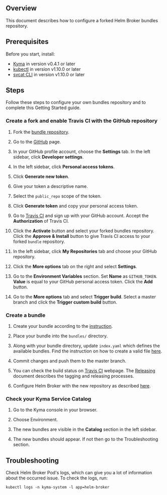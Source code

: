 ## Overview

This document describes how to configure a forked Helm Broker bundles repository.

## Prerequisites

Before you start, install:

* [Kyma](https://kyma-project.io/docs/latest/root/kyma#tutorials-tutorials) in version v0.4.1 or later
* [kubectl](https://kubernetes.io/docs/tasks/tools/install-kubectl/) in version v1.10.0 or later
* [svcat CLI](https://svc-cat.io/docs/cli/) in version v1.10.0 or later

## Steps

Follow these steps to configure your own bundles repository and to complete this Getting Started guide.

### Create a fork and enable Travis CI with the GitHub repository

1. Fork the [bundle repository](https://github.com/kyma-project/bundles).

2. Go to the [GitHub](https://github.com) page.

3. In your GitHub profile account, choose the **Settings** tab. In the left sidebar, click **Developer settings**.

4. In the left sidebar, click **Personal access tokens**.

5. Click **Generate new token**.

6. Give your token a descriptive name.

7. Select the `public_repo` scope of the token.

8. Click **Generate token** and copy your personal access token.

9. Go to [Travis CI](https://travis-ci.com/) and sign up with your GitHub account. Accept the **Authorization** of Travis CI.

10. Click the **Activate** button and select your forked bundles repository. Click the **Approve & Install** button to give Travis CI access to your forked `bundle` repository.

11. In the left sidebar, click **My Repositories** tab and choose your GitHub repository.

12. Click the **More options** tab on the right and select **Settings**.

13. Go to the **Environment Variables** section. Set **Name** as `GITHUB_TOKEN`. **Value** is equal to your GitHub personal access token. Click the **Add** button.

14. Go to the **More options** tab and select **Trigger build**. Select a master branch and click the **Trigger custom build** button.

### Create a bundle

1. Create your bundle according to the [instruction](https://kyma-project.io/docs/latest/components/helm-broker#configuration-how-to-create-a-bundle).

2. Place your bundle into the `bundles/` directory.

3. Along with your bundle directory, update `index.yaml` which defines the available bundles. Find the instruction on how to create a valid file [here](https://github.com/kyma-project/kyma/blob/master/docs/helm-broker/docs/05-01-helm-broker.md#configuring-the-helm-broker-externally).

4. Commit changes and push them to the master branch.

5. You can check the build status on [Travis CI](https://travis-ci.com/) webpage. The [Releasing](releasing.md) document describes the tagging and releasing processes.

6. Configure Helm Broker with the new repository as described [here](https://github.com/kyma-project/kyma/blob/master/docs/helm-broker/docs/05-01-helm-broker.md#configure-repository-urls-in-the-runtime).

### Check your Kyma Service Catalog

1. Go to the Kyma console in your browser.

2. Choose Environment.

3. The new bundles are visible in the **Catalog** section in the left sidebar.

4. The new bundles should appear. If not then go to the Troubleshooting section.

## Troubleshooting

Check Helm Broker Pod's logs, which can give you a lot of information about the occurred issue. To check the logs, run:

```
kubectl logs -n kyma-system -l app=helm-broker
```
